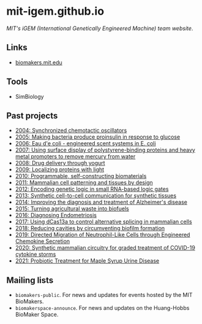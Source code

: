 # mit-igem.github.io

_MIT's iGEM (International Genetically Engineered Machine) team website_.

## Links
- [biomakers.mit.edu](https://biomakers.mit.edu)

## Tools
- SimBiology

## Past projects
- [2004: Synchronized chemotactic oscillators](./static/iGEM%20MIT%202004%20Final%20Presentation.pdf)
- [2005: Making bacteria produce proinsulin in response to glucose](https://openwetware.org/wiki/IGEM:MIT/2005/Intro_of_project)
- [2006: Eau d'e coli - engineered scent systems in E. coli](./static/iGEM%20MIT%202006%20Final%20Presentation.pdf)
- [2007: Using surface display of polystyrene-binding proteins and heavy metal promoters to remove mercury from water](https://openwetware.org/wiki/IGEM:MIT/2007)
- [2008: Drug delivery through yogurt](http://2008.igem.org/Team:MIT)
- [2009: Localizing proteins with light](http://2009.igem.org/Team:MIT)
- [2010: Programmable, self-constructing biomaterials](http://2010.igem.org/Team:MIT)
- [2011: Mammalian cell patterning and tissues by design](http://2011.igem.org/Team:MIT)
- [2012: Encoding genetic logic in small RNA-based logic gates](http://2012.igem.org/Team:MIT)
- [2013: Synthetic cell-to-cell communication for synthetic tissues](http://2013.igem.org/Team:MIT)
- [2014: Improving the diagnosis and treatment of Alzheimer's disease](http://2014.igem.org/Team:MIT)
- [2015: Turning agricultural waste into biofuels](http://2015.igem.org/Team:MIT)
- [2016: Diagnosing Endometriosis](http://2016.igem.org/Team:MIT)
- [2017: Using dCas13a to control alternative splicing in mammalian cells](http://2017.igem.org/Team:MIT)
- [2018: Reducing cavities by circumventing biofilm formation](http://2018.igem.org/Team:MIT)
- [2019: Directed Migration of Neutrophil-Like Cells through Engineered Chemokine Secretion](https://2019.igem.org/Team:MIT)
- [2020: Synthetic mammalian circuitry for graded treatment of COVID-19 cytokine storms](https://2020.igem.org/Team:MIT)
- [2021: Probiotic Treatment for Maple Syrup Urine Disease](https://2021.igem.org/Team:MIT)

## Mailing lists
- `biomakers-public`. For news and updates for events hosted by the MIT BioMakers.
- `biomakerspace-announce`. For news and updates on the Huang-Hobbs BioMaker Space.